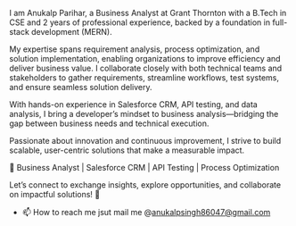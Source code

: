 I am Anukalp Parihar, a Business Analyst at Grant Thornton with a B.Tech in CSE and 2 years of professional experience, backed by a foundation in full-stack development (MERN).

My expertise spans requirement analysis, process optimization, and solution implementation, enabling organizations to improve efficiency and deliver business value. I collaborate closely with both technical teams and stakeholders to gather requirements, streamline workflows, test systems, and ensure seamless solution delivery.

With hands-on experience in Salesforce CRM, API testing, and data analysis, I bring a developer’s mindset to business analysis—bridging the gap between business needs and technical execution.

Passionate about innovation and continuous improvement, I strive to build scalable, user-centric solutions that make a measurable impact.

📌 Business Analyst | Salesforce CRM | API Testing | Process Optimization

Let’s connect to exchange insights, explore opportunities, and collaborate on impactful solutions! 🚀

- 📫 How to reach me jsut mail me @anukalpsingh86047@gmail.com
